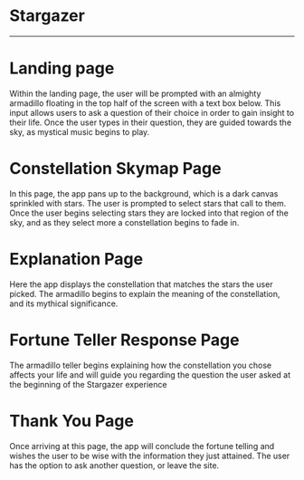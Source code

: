 # Stargazer

---

# Landing page

Within the landing page, the user will be prompted with an almighty armadillo floating in the top half of the screen with a text box below. This input allows users to ask a question of their choice in order to gain insight to their life. Once the user types in their question, they are guided towards the sky, as mystical music begins to play.

# Constellation Skymap Page

In this page, the app pans up to the background, which is a dark canvas sprinkled with stars. The user is prompted to select stars that call to them. Once the user begins selecting stars they are locked into that region of the sky, and as they select more a constellation begins to fade in.

# Explanation Page

Here the app displays the constellation that matches the stars the user picked. The armadillo begins to explain the meaning of the constellation, and its mythical significance.

# Fortune Teller Response Page

The armadillo teller begins explaining how the constellation you chose affects your life and will guide you regarding the question the user asked at the beginning of the Stargazer experience

# Thank You Page

Once arriving at this page, the app will conclude the fortune telling and wishes the user to be wise with the information they just attained. The user has the option to ask another question, or leave the site.
